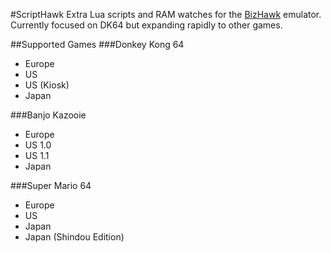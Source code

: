 #ScriptHawk
Extra Lua scripts and RAM watches for the [BizHawk](https://github.com/TASVideos/BizHawk) emulator. Currently focused on DK64 but expanding rapidly to other games.

##Supported Games
###Donkey Kong 64
- Europe
- US
- US (Kiosk)
- Japan

###Banjo Kazooie
- Europe
- US 1.0
- US 1.1
- Japan

###Super Mario 64
- Europe
- US
- Japan
- Japan (Shindou Edition)